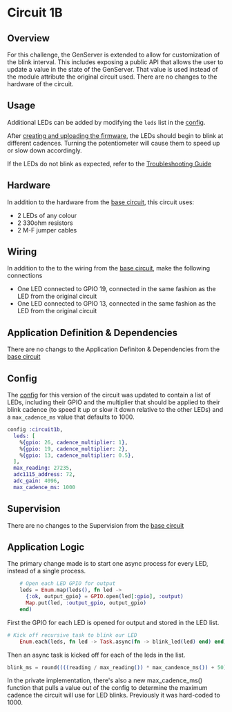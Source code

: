 # Circuit 1B

## Overview

For this challenge, the GenServer is extended to allow for customization of the blink interval.  This includes exposing a public API that allows the user to update a value in the state of the GenServer.  That value is used instead of the module attribute the original circuit used.  There are no changes to the hardware of the circuit.

## Usage

Additional LEDs can be added by modifying the `leds` list in the [config](./config/config.ex).

After [creating and uploading the firmware](../../FIRMWARE.md), the LEDs should begin to blink at different cadences.  Turning the potentiometer will cause them to speed up or slow down accordingly.

If the LEDs do not blink as expected, refer to the [Troubleshooting Guide](../../TROUBLESHOOTING.md)

## Hardware

In addition to the hardware  from the [base circuit](../base/README.md#hardware), this circuit uses:

- 2 LEDs of any colour
- 2 330ohm resistors
- 2 M-F jumper cables

## Wiring

In addition to the to the wiring from the [base circuit](../base/README.md#wiring), make the following connections

- One LED connected to GPIO 19, connected in the same fashion as the LED from the original circuit
- One LED connected to GPIO 13, connected in the same fashion as the LED from the original circuit

## Application Definition & Dependencies

There are no changs to the Application Definiton & Dependencies from the [base circuit](../base/README.md#application-definition--dependencies)

## Config

The [config](./config/config.exs) for this version of the circuit was updated to contain a list of LEDs, including their GPIO and the multiplier that should be applied to their blink cadence (to speed it up or slow it down relative to the other LEDs) and a `max_cadence_ms` value that defaults to 1000.

```Elixir
config :circuit1b,
  leds: [
    %{gpio: 26, cadence_multiplier: 1},
    %{gpio: 19, cadence_multiplier: 2},
    %{gpio: 13, cadence_multiplier: 0.5},
  ],
  max_reading: 27235,
  adc1115_address: 72,
  adc_gain: 4096,
  max_cadence_ms: 1000
```


## Supervision

There are no changes to the Supervision from the [base circuit](../base/README.md#supervision)


## Application Logic

The primary change made is to start one async process for every LED, instead of a single process.

```elixir
    # Open each LED GPIO for output
    leds = Enum.map(leds(), fn led ->
      {:ok, output_gpio} = GPIO.open(led[:gpio], :output)
      Map.put(led, :output_gpio, output_gpio)
    end)
```

First the GPIO for each LED is opened for output and stored in the LED list.

```elixir
# Kick off recursive task to blink our LED
    Enum.each(leds, fn led -> Task.async(fn -> blink_led(led) end) end)
```

Then an async task is kicked off for each of the leds in the list.

```elixir
blink_ms = round((((reading / max_reading()) * max_candence_ms()) + 50) * led[:cadence_multiplier])
```

In the private implementation, there's also a new max_cadence_ms() function that pulls a value out of the config to determine the maximum cadence the circuit will use for LED blinks.  Previously it was hard-coded to 1000.

